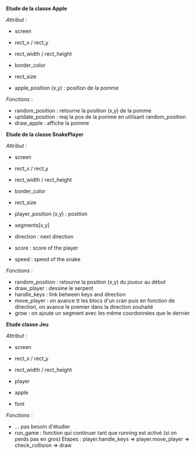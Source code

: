 **Etude de la classe Apple**

*Attribut* :
- screen
- rect_x / rect_y
- rect_width / rect_height
- border_color
- rect_size

- apple_position (x,y) : position de la pomme

*Fonctions* :
- random_position : retourne la position (x,y) de la pomme
- uptdate_position : maj la pos de la pomme en utilisant random_position
- draw_apple : affiche la pomme


**Etude de la classe SnakePlayer**

*Attribut* :
- screen
- rect_x / rect_y
- rect_width / rect_height
- border_color
- rect_size

- player_position (x,y) : position 
- segments[x,y]
- direction : next direction
- score : score of the player
- speed : speed of the snake

*Fonctions* :
- random_position : retourne la position (x,y) du joueur au début
- draw_player : dessine le serpent
- handle_keys : link between keys and direction 
- move_player : on avance tt les blocs d'un cran puis en fonction de direction, on avance le premier dans la direction souhaité
- grow : on ajoute un segment avec les même coordonnées que le dernier


**Etude classe Jeu**

*Attribut* :
- screen
- rect_x / rect_y
- rect_width / rect_height

- player
- apple

- font

*Fonctions* :
- ... pas besoin d'étudier
- run_game : fonction qui continuer tant que running est activé (si on perds pas en gros)
    Etapes : player.handle_keys => player.move_player => check_collision => draw
